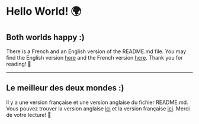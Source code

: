 # Hello World! 🌍

## Both worlds happy :)

There is a French and an English version of the README.md file.
You may find the English version [here](EN_README.md) and the French version [here](FR_README.md).
Thank you for reading! 🌟

---

## Le meilleur des deux mondes :)

Il y a une version française et une version anglaise du fichier README.md.
Vous pouvez trouver la version anglaise [ici](EN_README.md) et la version française [ici](FR_README.md).
Merci de votre lecture! 🌟
